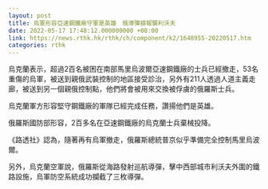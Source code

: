 ```yaml
---
layout: post
title: 烏軍形容亞速鋼鐵廠守軍是英雄　俄導彈據報襲利沃夫
date: 2022-05-17 17:48:12.000000000 +08:00
link: https://news.rthk.hk/rthk/ch/component/k2/1648955-20220517.htm
categories: rthk
---
```


烏克蘭表示，超過2百名被困在南部馬里烏波爾亞速鋼鐵廠的士兵已經撤走，53名重傷的烏軍，被送到親俄武裝控制的地區接受診治，另外有211人透過人道主義走廊，被送到另一個親俄控制點，他們將會被用來交換被俘虜的俄羅斯士兵。

烏克蘭軍方形容堅守鋼鐵廠的軍隊已經完成任務，讚揚他們是英雄。

俄羅斯國防部形容，2百多名在亞速鋼鐵廠的烏克蘭士兵棄械投降。

《路透社》認為，隨著再有烏軍撤走，俄羅斯總統普京似乎準備完全控制馬里烏波爾。

另外，烏克蘭空軍說，俄羅斯從海路發射巡航導彈，擊中西部城市利沃夫外圍的鐵路設施，烏軍防空系統成功攔截了三枚導彈。
